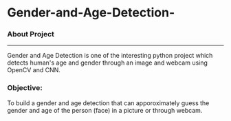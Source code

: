 # Gender-and-Age-Detection-

<h3>About Project</h3><hr>
Gender and Age Detection is one of the interesting python project which detects human's age and gender through an image and webcam using OpenCV and CNN.

<h3>Objective:</h3>
To build a gender and age detection that can apporoximately guess the gender and age of the person (face) in a picture or through webcam.
